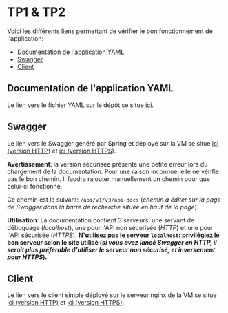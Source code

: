 # TP1 & TP2

Voici les différents liens permettant de vérifier le bon fonctionnement de l'application:
- [Documentation de l'application YAML](#Documentation-de-l'application-YAML)
- [Swagger](#Swagger)
- [Client](#Client)

## Documentation de l'application YAML
Le lien vers le fichier YAML sur le dépôt se situe [ici](./users-api.yaml).

## Swagger
Le lien vers le Swagger généré par Spring et déployé sur la VM se situe [ici (version HTTP)](http://192.168.75.118:8080/v1/swagger-ui/index.html?configUrl=/v1/v3/api-docs/swagger-config) et [ici (version HTTPS)](https://192.168.75.118/api/v1/swagger-ui/index.html?configUrl=/api/v1/v3/api-docs/swagger-config).

**Avertissement**: la version sécurisée présente une petite erreur lors du chargement de la documentation. Pour une raison inconnue, elle ne vérifie pas le bon chemin. Il faudra rajouter manuellement un chemin pour que celui-ci fonctionne.

Ce chemin est le suivant: `/api/v1/v3/api-docs` (*chemin à éditer sur la page de Swagger dans la barre de recherche située en haut de la page*).

**Utilisation**: La documentation contient 3 serveurs: une servant de débuguage (*localhost*), une pour l'API non sécurisée (*HTTP*) et une pour l'API sécurisée (*HTTPS*). **N'utilisez pas le serveur `localhost`: privilégiez le bon serveur selon le site utilisé (*si vous avez lancé Swagger en HTTP, il serait plus préférable d'utiliser le serveur non sécurisé, et inversement pour HTTPS*).**

## Client
Le lien vers le client simple déployé sur le serveur nginx de la VM se situe [ici (version HTTP)](http://192.168.75.118/users-api/) et [ici (version HTTPS)](https://192.168.75.118/users-api/).
